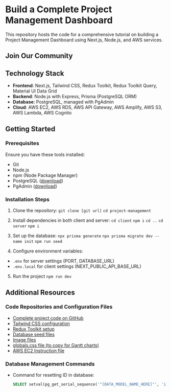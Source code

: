 # Build a Complete Project Management Dashboard

This repository hosts the code for a comprehensive tutorial on building a Project Management Dashboard using Next.js, Node.js, and AWS services.


## Join Our Community


## Technology Stack

- **Frontend**: Next.js, Tailwind CSS, Redux Toolkit, Redux Toolkit Query, Material UI Data Grid
- **Backend**: Node.js with Express, Prisma (PostgreSQL ORM)
- **Database**: PostgreSQL, managed with PgAdmin
- **Cloud**: AWS EC2, AWS RDS, AWS API Gateway, AWS Amplify, AWS S3, AWS Lambda, AWS Cognito

## Getting Started

### Prerequisites

Ensure you have these tools installed:

- Git
- Node.js
- npm (Node Package Manager)
- PostgreSQL ([download](https://www.postgresql.org/download/))
- PgAdmin ([download](https://www.pgadmin.org/download/))

### Installation Steps

1. Clone the repository:
   `git clone [git url]`
   `cd project-management`

2. Install dependencies in both client and server:
   `cd client`
   `npm i`
   `cd ..`
   `cd server`
   `npm i`

3. Set up the database:
   `npx prisma generate`
   `npx prisma migrate dev --name init`
   `npm run seed`

4. Configure environment variables:

- `.env` for server settings (PORT, DATABASE_URL)
- `.env.local` for client settings (NEXT_PUBLIC_API_BASE_URL)

5. Run the project
   `npm run dev`

## Additional Resources

### Code Repositories and Configuration Files

- [Complete project code on GitHub](https://github.com/TranVdc/vandy-cms)
- [Tailwind CSS configuration](https://github.com/TranVdc/vandy-cms/blob/master/client/tailwind.config.ts)
- [Redux Toolkit setup](https://github.com/TranVdc/vandy-cms/blob/master/client/src/app/redux.tsx)
- [Database seed files](https://github.com/TranVdc/vandy-cms/tree/master/server/prisma/seedData)
- [Image files](https://github.com/TranVdc/vandy-cms/tree/master/client/public)
- [globals.css file (to copy for Gantt charts)](https://github.com/TranVdc/vandy-cms/blob/master/client/src/app/globals.css)
- [AWS EC2 Instruction file](https://github.com/TranVdc/vandy-cms/blob/master/server/aws-ec2-instructions.md)


### Database Management Commands

- Command for resetting ID in database:
  ```sql
  SELECT setval(pg_get_serial_sequence('"[DATA_MODEL_NAME_HERE]"', 'id'), coalesce(max(id)+1, 1), false) FROM "[DATA_MODEL_NAME_HERE]";
  ```
